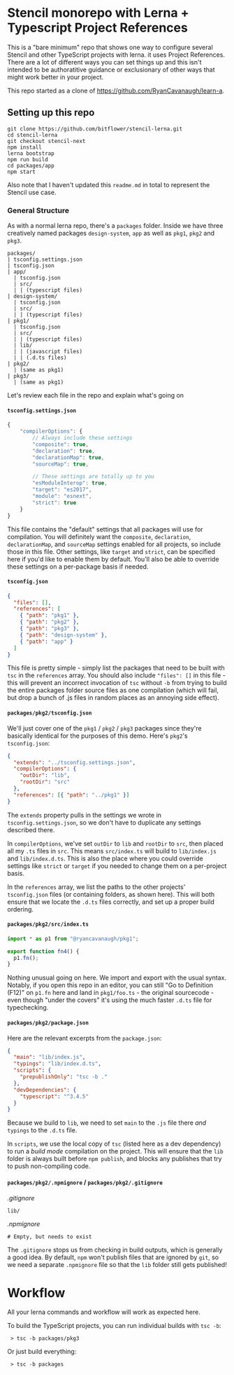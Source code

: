 # Stencil monorepo with Lerna + Typescript Project References

This is a "bare minimum" repo that shows one way to configure several Stencil and other TypeScript projects with lerna. it uses Project References. There are a lot of different ways you can set things up and this isn't intended to be authoratitive guidance or exclusionary of other ways that might work better in your project.

This repo started as a clone of https://github.com/RyanCavanaugh/learn-a.

## Setting up this repo

```terminal
git clone https://github.com/bitflower/stencil-lerna.git
cd stencil-lerna
git checkout stencil-next
npm install
lerna bootstrap
npm run build
cd packages/app
npm start
```

Also note that I haven't updated this `readme.md` in total to represent the Stencil use case.

### General Structure

As with a normal lerna repo, there's a `packages` folder. Inside we have three creatively named packages `design-system`, `app` as well as `pkg1`, `pkg2` and `pkg3`.

```
packages/
| tsconfig.settings.json
| tsconfig.json
| app/
  | tsconfig.json
  | src/
  | | (typescript files)
| design-system/
  | tsconfig.json
  | src/
  | | (typescript files)
| pkg1/
  | tsconfig.json
  | src/
  | | (typescript files)
  | lib/
  | | (javascript files)
  | | (.d.ts files)
| pkg2/
  | (same as pkg1)
| pkg3/
  | (same as pkg1)
```

Let's review each file in the repo and explain what's going on

#### `tsconfig.settings.json`

```js
{
    "compilerOptions": {
        // Always include these settings
        "composite": true,
        "declaration": true,
        "declarationMap": true,
        "sourceMap": true,

        // These settings are totally up to you
        "esModuleInterop": true,
        "target": "es2017",
        "module": "esnext",
        "strict": true
    }
}
```

This file contains the "default" settings that all packages will use for compilation. You will definitely want the `composite`, `declaration`, `declarationMap`, and `sourceMap` settings enabled for all projects, so include those in this file. Other settings, like `target` and `strict`, can be specified here if you'd like to enable them by default. You'll also be able to override these settings on a per-package basis if needed.

#### `tsconfig.json`

```json
{
  "files": [],
  "references": [
    { "path": "pkg1" },
    { "path": "pkg2" },
    { "path": "pkg3" },
    { "path": "design-system" },
    { "path": "app" }
  ]
}
```

This file is pretty simple - simply list the packages that need to be built with `tsc` in the `references` array.
You should also include `"files": []` in this file - this will prevent an incorrect invocation of `tsc` without `-b` from trying to build the entire packages folder source files as one compilation (which will fail, but drop a bunch of .js files in random places as an annoying side effect).

#### `packages/pkg2/tsconfig.json`

We'll just cover one of the `pkg1` / `pkg2` / `pkg3` packages since they're basically identical for the purposes of this demo. Here's `pkg2`'s `tsconfig.json`:

```json
{
  "extends": "../tsconfig.settings.json",
  "compilerOptions": {
    "outDir": "lib",
    "rootDir": "src"
  },
  "references": [{ "path": "../pkg1" }]
}
```

The `extends` property pulls in the settings we wrote in `tsconfig.settings.json`, so we don't have to duplicate any settings described there.

In `compilerOptions`, we've set `outDir` to `lib` and `rootDir` to `src`, then placed all my `.ts` files in `src`. This means `src/index.ts` will build to `lib/index.js` and `lib/index.d.ts`. This is also the place where you could override settings like `strict` or `target` if you needed to change them on a per-project basis.

In the `references` array, we list the paths to the other projects' `tsconfig.json` files (or containing folders, as shown here). This will both ensure that we locate the `.d.ts` files correctly, and set up a proper build ordering.

#### `packages/pkg2/src/index.ts`

```ts
import * as p1 from "@ryancavanaugh/pkg1";

export function fn4() {
  p1.fn();
}
```

Nothing unusual going on here. We import and export with the usual syntax. Notably, if you open this repo in an editor, you can still "Go to Definition (F12)" on `p1.fn` here and land in `pkg1/foo.ts` - the original sourcecode - even though "under the covers" it's using the much faster `.d.ts` file for typechecking.

#### `packages/pkg2/package.json`

Here are the relevant excerpts from the `package.json`:

```json
{
  "main": "lib/index.js",
  "typings": "lib/index.d.ts",
  "scripts": {
    "prepublishOnly": "tsc -b ."
  },
  "devDependencies": {
    "typescript": "^3.4.5"
  }
}
```

Because we build to `lib`, we need to set `main` to the `.js` file there _and_ `typings` to the `.d.ts` file.

In `scripts`, we use the local copy of `tsc` (listed here as a dev dependency) to run a _build mode_ compilation on the project. This will ensure that the `lib` folder is always built before `npm publish`, and blocks any publishes that try to push non-compiling code.

#### `packages/pkg2/.npmignore` / `packages/pkg2/.gitignore`

_.gitignore_

```
lib/
```

_.npmignore_

```
# Empty, but needs to exist
```

The `.gitignore` stops us from checking in build outputs, which is generally a good idea. By default, `npm` won't publish files that are ignored by `git`, so we need a separate `.npmignore` file so that the `lib` folder still gets published!

# Workflow

All your lerna commands and workflow will work as expected here.

To build the TypeScript projects, you can run individual builds with `tsc -b`:

```
 > tsc -b packages/pkg3
```

Or just build everything:

```
 > tsc -b packages
```
